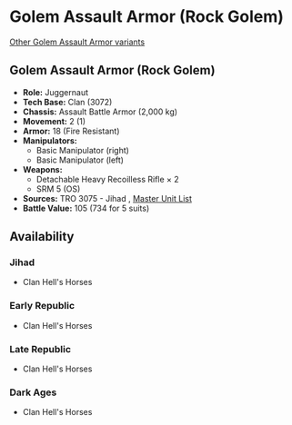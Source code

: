 # Golem Assault Armor (Rock Golem) 

[Other Golem Assault Armor variants](../golem_assault_armor.md) 

## Golem Assault Armor (Rock Golem) 

- **Role:** Juggernaut 
- **Tech Base:** Clan (3072) 
- **Chassis:** Assault Battle Armor (2,000 kg) 
- **Movement:** 2 (1) 
- **Armor:** 18 (Fire Resistant) 
- **Manipulators:** 
  - Basic Manipulator (right) 
  - Basic Manipulator (left) 
- **Weapons:** 
  - Detachable Heavy Recoilless Rifle × 2 
  - SRM 5 (OS) 
- **Sources:** TRO 3075 - Jihad , [Master Unit List](http://masterunitlist.info/Unit/Details/4223/golem-assault-armor-rock-golem) 
- **Battle Value:** 105 (734 for 5 suits) 

## Availability 

### Jihad 

- Clan Hell's Horses 

### Early Republic 

- Clan Hell's Horses 

### Late Republic 

- Clan Hell's Horses 

### Dark Ages 

- Clan Hell's Horses 

